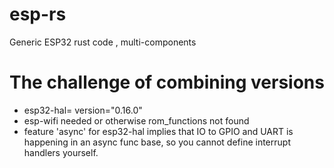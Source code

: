 # esp-rs
Generic ESP32 rust code , multi-components

# The challenge of combining versions 
- esp32-hal= version="0.16.0"
- esp-wifi needed or otherwise rom_functions not found
- feature 'async' for esp32-hal implies that IO to GPIO and UART is happening in an async func base, so you cannot define interrupt handlers yourself. 